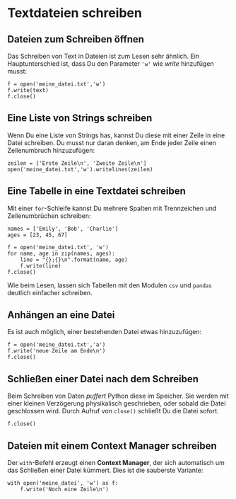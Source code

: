 
# Textdateien schreiben

## Dateien zum Schreiben öffnen

Das Schreiben von Text in Dateien ist zum Lesen sehr ähnlich. Ein Hauptunterschied ist, dass Du den Parameter `'w'` wie *write* hinzufügen musst:

    f = open('meine_datei.txt','w')
    f.write(text)
    f.close()

## Eine Liste von Strings schreiben

Wenn Du eine Liste von Strings has, kannst Du diese mit einer Zeile in eine Datei schreiben. Du musst nur daran denken, am Ende jeder Zeile einen Zeilenumbruch hinzuzufügen:

    zeilen = ['Erste Zeile\n', 'Zweite Zeile\n']
    open('meine_datei.txt','w').writelines(zeilen)


## Eine Tabelle in eine Textdatei schreiben

Mit einer `for`-Schleife kannst Du mehrere Spalten mit Trennzeichen und Zeilenumbrüchen schreiben:

    names = ['Emily', 'Bob', 'Charlie']
    ages = [23, 45, 67]

    f = open('meine_datei.txt', 'w')
    for name, age in zip(names, ages):
        line = "{};{}\n".format(name, age)
        f.write(line)
    f.close()

Wie beim Lesen, lassen sich Tabellen mit den Modulen `csv` und `pandas` deutlich einfacher schreiben.


## Anhängen an eine Datei

Es ist auch möglich, einer bestehenden Datei etwas hinzuzufügen:

    f = open('meine_datei.txt','a')
    f.write('neue Zeile am Ende\n')
    f.close()


## Schließen einer Datei nach dem Schreiben

Beim Schreiben von Daten *puffert* Python diese im Speicher. Sie werden mit einer kleinen Verzögerung physikalisch geschrieben, oder sobald die Datei geschlossen wird. Durch Aufruf von `close()` schließt Du die Datei sofort.

    f.close()

## Dateien mit einem Context Manager schreiben

Der `with`-Befehl erzeugt einen **Context Manager**, der sich automatisch um das Schließen einer Datei kümmert. Dies ist die sauberste Variante:

    with open('meine_datei', 'w') as f:
        f.write('Noch eine Zeile\n')
